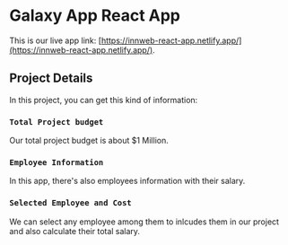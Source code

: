 # Galaxy App React App

This is our live app link: [https://innweb-react-app.netlify.app/](https://innweb-react-app.netlify.app/).

## Project Details

In this project, you can get this kind of information:

### `Total Project budget`

Our total project budget is about $1 Million.

### `Employee Information`

In this app, there's also employees information with their salary.

### `Selected Employee and Cost`

We can select any employee among them to inlcudes them in our project and also calculate their total salary.
